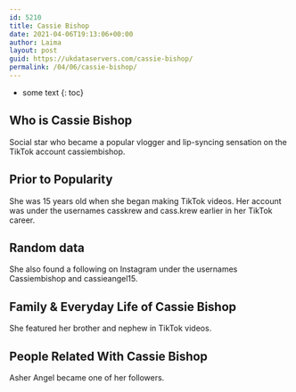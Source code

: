 ```yaml
---
id: 5210
title: Cassie Bishop
date: 2021-04-06T19:13:06+00:00
author: Laima
layout: post
guid: https://ukdataservers.com/cassie-bishop/
permalink: /04/06/cassie-bishop/
---
```


* some text
{: toc}


## Who is Cassie Bishop
                  
                  
                  
Social star who became a popular vlogger and lip-syncing sensation on the TikTok account cassiembishop. 
                  
              
            
              
            
                
                
                
## Prior to Popularity
                  
                  
                  
She was 15 years old when she began making TikTok videos. Her account was under the usernames casskrew and cass.krew earlier in her TikTok career.
                  
              
            
              
            
                
                
                
## Random data
                  
                  
                  
She also found a following on Instagram under the usernames Cassiembishop and cassieangel15.
                  
              
            
              
            
                
                
                
## Family & Everyday Life of Cassie Bishop
                  
                  
                  
She featured her brother and nephew in TikTok videos.
                  
              
            
              
            
                
                
                
## People Related With Cassie Bishop
                  
                  
                  
Asher Angel became one of her followers.
                  
              
            
              
            
                
              
            
              
              
            
            
              
            
          
          
          